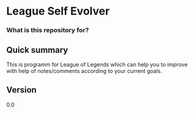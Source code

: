 # League Self Evolver #

### What is this repository for? ###

## Quick summary
This is programm for League of Legends which can help you to improve with help of notes/comments according to your current goals.

## Version
0.0